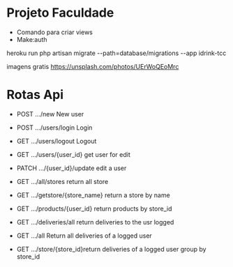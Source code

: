 # Projeto Faculdade
* Comando para criar views
* Make:auth

heroku run php artisan migrate --path=database/migrations --app idrink-tcc

imagens gratis
https://unsplash.com/photos/UErWoQEoMrc

# Rotas Api
* POST .../new  New user

* POST .../users/login  Login
* GET .../users/logout  Logout

* GET .../users/{user_id} get user for edit
* PATCH .../{user_id}/update edit a user
* GET .../all/stores return all store
* GET .../getstore/{store_name} return a store by name
* GET .../products/{user_id} return products by store_id
* GET .../deliveries/all return deliveries to the usr logged

* GET .../all Return all deliveries of a logged user
* GET .../store/{store_id}return deliveries of a logged user group by store_id
